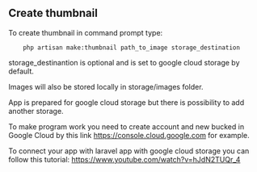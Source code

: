 ## Create thumbnail

To create thumbnail in command prompt type:

```
    php artisan make:thumbnail path_to_image storage_destination
```

storage_destinantion is optional and is set to google cloud storage by default.

Images will also be stored locally in storage/images folder.

App is prepared for google cloud storage but there is possibility to add another storage.

To make program work you need to create account and new bucked in Google Cloud by this link https://console.cloud.google.com for example.

To connect your app with laravel app with google cloud storage you can follow this tutorial: https://www.youtube.com/watch?v=hJdN2TUQr_4 